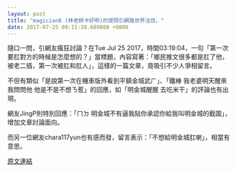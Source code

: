 ```yaml
---
layout: post
title: "magician8 (林老師卡好咧)的提問引網路世界注目。"
date: 2017-07-25 09:11:28.609088 +0800
---
```


隨口一問，引網友瘋狂討論？在Tue Jul 25 2017，時間03:19:04，一句「第一次要肛對方的時候是怎麼想的？」當標題，內容寫著：「鄉民推文很多都是肛了他，被老二插，第一次被肛和肛人」，這樣的一篇文章，竟吸引不少人爭相留言。

不但有類似「是說第一次在機車版外看到平鎮金城武ㄏ」、「鐵棒 我老婆明天醒來我問問他 他是不是不想ㄋ惹」的回應，如「明金城醒醒 去吃米干」的評論也有出現。

網友JingP則特別回應：「ㄇㄉ 明金城不有逼我貼你承認你給我叫明金城的截圖」，增加文章討論面向。

而另一位網友chara117yun也有感而發，留言表示：「不想給明金城肛喇」，相當有意思。

<a href = "https://www.ptt.cc/bbs/Gossiping/M.1500923947.A.AD1.html">原文連結</a>

